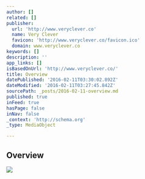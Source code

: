 ```yaml
---
author: []
related: []
publisher:
  url: 'http://www.veryclever.co'
  name: Very Clever
  favicon: 'http://www.veryclever.co/favicon.ico'
  domain: www.veryclever.co
keywords: []
description: ''
app_links: []
isBasedOnUrl: 'http://www.veryclever.co/'
title: Overview
datePublished: '2016-02-11T03:30:02.892Z'
dateModified: '2016-02-11T03:27:45.842Z'
sourcePath: _posts/2016-02-11-overview.md
published: true
inFeed: true
hasPage: false
inNav: false
_context: 'http://schema.org'
_type: MediaObject

---
```

<article style=""><h1>Overview</h1><img src="http://static1.squarespace.com/static/55aec1c0e4b082c1ee85b1db/t/55b6df2ce4b0838d4e5efa19/1455152827427/?format=1000w" /></article>